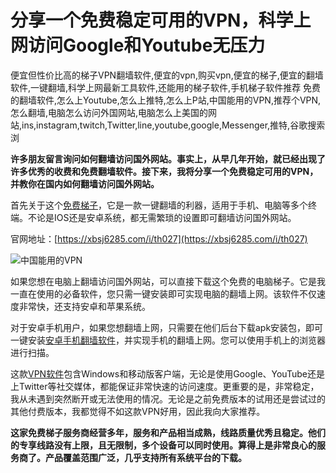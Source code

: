 # 分享一个免费稳定可用的VPN，科学上网访问Google和Youtube无压力
便宜但性价比高的梯子VPN翻墙软件,便宜的vpn,购买vpn,便宜的梯子,便宜的翻墙软件,一键翻墙,科学上网最新工具软件,还能用的梯子软件,手机梯子软件推荐
免费的翻墙软件,怎么上Youtube,怎么上推特,怎么上P站,中国能用的VPN,推荐个VPN,怎么翻墙,电脑怎么访问外国网站,电脑怎么上美国的网站,ins,instagram,twitch,Twitter,line,youtube,google,Messenger,推特,谷歌搜索浏

**许多朋友留言询问如何翻墙访问国外网站。事实上，从早几年开始，就已经出现了许多优秀的收费和免费翻墙软件。接下来，我将分享一个免费稳定可用的VPN，并教你在国内如何翻墙访问国外网站。**

首先关于这个[免费梯子](https://github.com/gelangtai/Westworld-TI/)，它是一款一键翻墙的利器，适用于手机、电脑等多个终端。不论是IOS还是安卓系统，都无需繁琐的设置即可翻墙访问国外网站。

官网地址：[https://xbsj6285.com/i/th027](https://xbsj6285.com/i/th027)

![中国能用的VPN](https://s2.loli.net/2023/09/20/zkEgKhnXG1C5fNq.png)

如果您想在电脑上翻墙访问国外网站，可以直接下载这个免费的电脑梯子。它是我一直在使用的必备软件，您只需一键安装即可实现电脑的翻墙上网。该软件不仅速度非常快，还支持安卓和苹果系统。

对于安卓手机用户，如果您想翻墙上网，只需要在他们后台下载apk安装包，即可一键安装[安卓手机翻墙软件](https://cn.cari.com.my/forum.php?mod=viewthread&tid=5082895&page=1&extra=#pid151001254)，并实现手机的翻墙上网。您可以使用手机上的浏览器进行扫描。

这款[VPN软件](http://bbs.ntpcb.com/read-htm-tid-200934-ds-1.html)包含Windows和移动版客户端，无论是使用Google、YouTube还是上Twitter等社交媒体，都能保证非常快速的访问速度。更重要的是，非常稳定，我从未遇到突然断开或无法使用的情况。无论是之前免费版本的试用还是尝试过的其他付费版本，我都觉得不如这款VPN好用，因此我向大家推荐。

**这家免费梯子服务商经营多年，服务和产品相当成熟，线路质量优秀且稳定。他们的专享线路没有上限，且无限制，多个设备可以同时使用。算得上是非常良心的服务商了。产品覆盖范围广泛，几乎支持所有系统平台的下载。**
